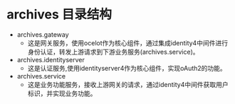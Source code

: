 # archives 目录结构<br>
  * archives.gateway
    * 这是网关服务，使用ocelot作为核心组件，通过集成identity4中间件进行身份认证，转发上游请求到下游业务服务(archives.service)。
  * archives.identityserver
    * 这是认证服务,使用identityserver4作为核心组件，实现oAuth2的功能。
  * archives.service
    * 这是业务功能服务，接收上游网关的请求，通过identity4中间件获取用户标识，并实现业务功能。
